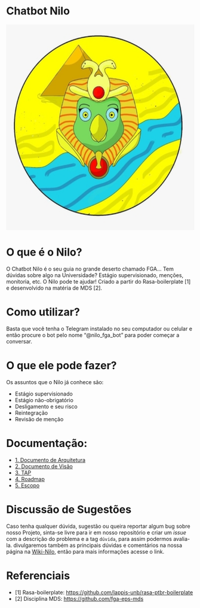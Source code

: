 # Chatbot Nilo

<p align="center" >
	<img width="550" height="550" src="./docs/img/Nilo_logo_pequeno.jpg">
	<br/>
	</p>

# O que é o Nilo?

O Chatbot Nilo é o seu guia no grande deserto chamado FGA…
Tem dúvidas sobre algo na Universidade? Estágio supervisionado, menções, monitoria, etc. O Nilo pode te ajudar!
Criado a partir do Rasa-boilerplate [1] e desenvolvido na matéria de MDS [2].

# Como utilizar?

Basta que você tenha o Telegram instalado no seu computador ou celular e
então procure o bot pelo nome “@nilo_fga_bot” para poder começar a conversar.

# O que ele pode fazer?

Os assuntos que o Nilo já conhece são:

- Estágio supervisionado
- Estágio não-obrigatório
- Desligamento e seu risco
- Reintegração
- Revisão de menção

# Documentação:
- [1. Documento de Arquitetura](
 https://github.com/fga-eps-mds/2019.2-Chatbot-Nilo/blob/develop/docs/DocumentoDeArquitetura.md) 
- [2. Documento de Visão](https://github.com/fga-eps-mds/2019.2-Chatbot-Nilo/blob/develop/docs/DocumentoDeVisao.md)
- [3. TAP](https://github.com/fga-eps-mds/2019.2-Chatbot-Nilo/blob/develop/docs/TAP.md)
- [4. Roadmap](https://github.com/fga-eps-mds/2019.2-Chatbot-Nilo/blob/develop/docs/Roadmap.md)
- [5. Escopo](https://github.com/fga-eps-mds/2019.2-Chatbot-Nilo/blob/develop/docs/Escopo.md)

# Discussão de Sugestões
Caso tenha qualquer dúvida, sugestão ou queira reportar algum bug sobre nosso Projeto, sinta-se livre para ir em nosso repositório e criar um _issue_ com a descrição do problema e a tag `dúvida`, para assim podermos avalia-la. divulgaremos também as principais dúvidas e comentários na nossa página na [Wiki-Nilo](https://github.com/fga-eps-mds/2019.2-Chatbot-Nilo/wiki), então para mais informações acesse o link.

# Referenciais
- [1] Rasa-boilerplate: <https://github.com/lappis-unb/rasa-ptbr-boilerplate>
- [2] Disciplina MDS: <https://github.com/fga-eps-mds>
